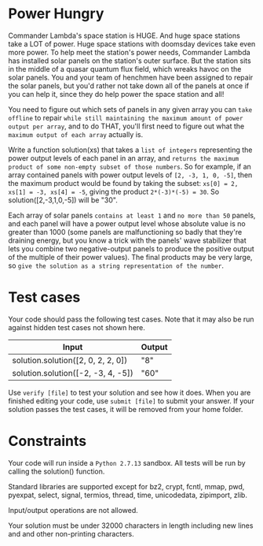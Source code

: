 # Power Hungry
Commander Lambda's space station is HUGE. And huge space stations take a LOT of power. Huge space stations with doomsday
devices take even more power. To help meet the station's power needs, Commander Lambda has installed solar panels on the
station's outer surface. But the station sits in the middle of a quasar quantum flux field, which wreaks havoc on the
solar panels. You and your team of henchmen have been assigned to repair the solar panels, but you'd rather not take
down all of the panels at once if you can help it, since they do help power the space station and all!

You need to figure out which sets of panels in any given array you can `take offline` to repair `while still
maintaining the maximum amount of power output per array`, and to do THAT, you'll first need to figure out what the
`maximum output of each array` actually is.

Write a function solution(xs) that takes a `list of integers` representing the power output levels of each panel in an
array, and `returns the maximum product of some non-empty subset of those numbers`. So for example, if an array
contained panels with power output levels of `[2, -3, 1, 0, -5]`, then the maximum product would be found by taking the
subset: `xs[0] = 2, xs[1] = -3, xs[4] = -5`, giving the product `2*(-3)*(-5) = 30`. So solution([2,-3,1,0,-5]) will be
"30".

Each array of solar panels `contains at least 1` and `no more than 50` panels, and each panel will have a power
output level whose absolute value is no greater than 1000 (some panels are malfunctioning so badly that they're draining
energy, but you know a trick with the panels' wave stabilizer that lets you combine two negative-output panels to
produce the positive output of the multiple of their power values). The final products may be very large, so `give the
solution as a string representation of the number`.

# Test cases
Your code should pass the following test cases.
Note that it may also be run against hidden test cases not shown here.

| Input | Output |
|---|---|
| solution.solution([2, 0, 2, 2, 0]) | "8" |
| solution.solution([-2, -3, 4, -5]) | "60" |

Use `verify [file]` to test your solution and see how it does. When you are finished editing your code, use
`submit [file]` to submit your answer. If your solution passes the test cases, it will be removed from your home folder.

# Constraints
Your code will run inside a `Python 2.7.13` sandbox. All tests will be run by calling the solution() function.

Standard libraries are supported except for bz2, crypt, fcntl, mmap, pwd, pyexpat, select, signal, termios, thread,
time, unicodedata, zipimport, zlib.

Input/output operations are not allowed.

Your solution must be under 32000 characters in length including new lines and and other non-printing characters.
